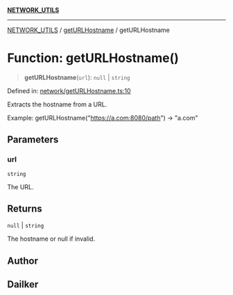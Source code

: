 [**NETWORK_UTILS**](../../README.md)

***

[NETWORK_UTILS](../../README.md) / [getURLHostname](../README.md) / getURLHostname

# Function: getURLHostname()

> **getURLHostname**(`url`): `null` \| `string`

Defined in: [network/getURLHostname.ts:10](https://github.com/dailker/everyutil/blob/7c30ec40bbb398255a9be572db0a537e8bcb9c11/src/network/getURLHostname.ts#L10)

Extracts the hostname from a URL.

Example: getURLHostname("https://a.com:8080/path") → "a.com"

## Parameters

### url

`string`

The URL.

## Returns

`null` \| `string`

The hostname or null if invalid.

## Author

## Dailker
